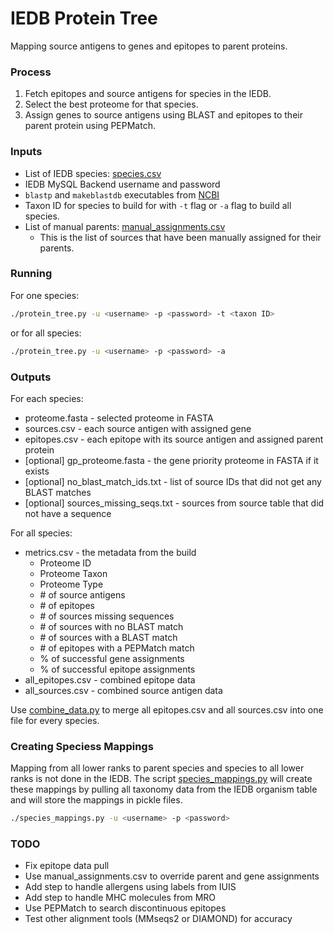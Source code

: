 # IEDB Protein Tree 

Mapping source antigens to genes and epitopes to parent proteins.

### Process
1. Fetch epitopes and source antigens for species in the IEDB.
2. Select the best proteome for that species.
3. Assign genes to source antigens using BLAST and epitopes to their parent protein using PEPMatch.

### Inputs
- List of IEDB species: [species.csv](species.csv)
- IEDB MySQL Backend username and password
- `blastp` and `makeblastdb` executables from [NCBI](https://ftp.ncbi.nlm.nih.gov/blast/executables/blast+/LATEST/)
- Taxon ID for species to build for with `-t` flag or `-a` flag to build all species.
- List of manual parents: [manual_assignments.csv](manual_assignments.csv)
    - This is the list of sources that have been manually assigned for their parents.

### Running
For one species:
``` bash
./protein_tree.py -u <username> -p <password> -t <taxon ID>
```
or for all species:
``` bash
./protein_tree.py -u <username> -p <password> -a
```

### Outputs

For each species:
- proteome.fasta - selected proteome in FASTA
- sources.csv - each source antigen with assigned gene
- epitopes.csv - each epitope with its source antigen and assigned parent protein
- [optional] gp_proteome.fasta - the gene priority proteome in FASTA if it exists
- [optional] no_blast_match_ids.txt - list of source IDs that did not get any BLAST matches
- [optional] sources_missing_seqs.txt - sources from source table that did not have a sequence

For all species:
- metrics.csv - the metadata from the build
    - Proteome ID
    - Proteome Taxon
    - Proteome Type
    - \# of source antigens
    - \# of epitopes
    - \# of sources missing sequences
    - \# of sources with no BLAST match
    - \# of sources with a BLAST match
    - \# of epitopes with a PEPMatch match
    - % of successful gene assignments
    - % of successful epitope assignments
- all_epitopes.csv - combined epitope data
- all_sources.csv - combined source antigen data

Use [combine_data.py](combine_data.py) to merge all epitopes.csv and all sources.csv into one file for every species.

### Creating Speciess Mappings

Mapping from all lower ranks to parent species and species to all lower ranks is not done in the IEDB. The script [species_mappings.py](create_species_mappings.py) will create these mappings by pulling all taxonomy data from the IEDB organism table and will store the mappings in pickle files.

```bash
./species_mappings.py -u <username> -p <password>
```

### TODO
- Fix epitope data pull
- Use manual_assignments.csv to override parent and gene assignments
- Add step to handle allergens using labels from IUIS
- Add step to handle MHC molecules from MRO
- Use PEPMatch to search discontinuous epitopes
- Test other alignment tools (MMseqs2 or DIAMOND) for accuracy

